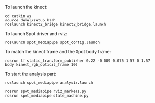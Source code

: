 To launch the kinect:
```
cd catkin_ws
source devel/setup.bash
roslaunch kinect2_bridge kinect2_bridge.launch
```

To launch Spot driver and rviz:
```
roslaunch spot_mediapipe spot_config.launch
```

To match the kinect frame and the Spot body frame:
```
rosrun tf static_transform_publisher 0.22 -0.009 0.075 1.57 0 1.57 body kinect_rgb_optical_frame 100
```

To start the analysis part:
```
roslaunch spot_mediapipe analysis.launch 
```
```
rosrun spot_mediapipe rviz_markers.py
rosrun spot_mediapipe state_machine.py
```
